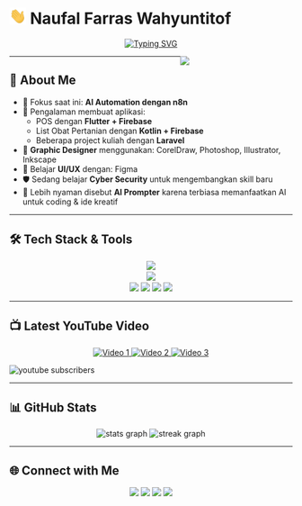 <!-- Typing Text -->
<h1><img src="https://raw.githubusercontent.com/ABSphreak/ABSphreak/master/gifs/Hi.gif" width="30px"> Naufal Farras Wahyuntitof</h1>

<p align="center">
  <a href="https://github.com/naufalfarrasw">
    <img src="https://readme-typing-svg.demolab.com?font=Fira+Code&pause=1000&color=FF5E00&center=true&vCenter=true&width=600&lines=Hi%2C+AI+Prompter+%7C+AI+Automation+(n8n);App+Developer+(Flutter%2C+Kotlin%2C+Laravel);Graphic+Designer+%7C+UI%2FUX+Learner;Cybersecurity+Enthusiast" alt="Typing SVG" />
  </a>
</p>
<img align='right' src='https://user-images.githubusercontent.com/5713670/87202985-820dcb80-c2b6-11ea-9f56-7ec461c497c3.gif' width='200"'>

---

## 🚀 About Me
- 🎯 Fokus saat ini: **AI Automation dengan n8n**  
- 📱 Pengalaman membuat aplikasi:  
  - POS dengan **Flutter + Firebase**  
  - List Obat Pertanian dengan **Kotlin + Firebase**  
  - Beberapa project kuliah dengan **Laravel**  
- 🎨 **Graphic Designer** menggunakan: CorelDraw, Photoshop, Illustrator, Inkscape  
- 🎨 Belajar **UI/UX** dengan: Figma  
- 🛡️ Sedang belajar **Cyber Security** untuk mengembangkan skill baru  
- 🤖 Lebih nyaman disebut **AI Prompter** karena terbiasa memanfaatkan AI untuk coding & ide kreatif  

---

## 🛠️ Tech Stack & Tools

<p align="center">
  <!-- Frameworks & Tools -->
  <img src="https://skillicons.dev/icons?i=flutter,kotlin,laravel,firebase,n8n,figma" /><br/>
  <!-- Programming Languages -->
  <img src="https://skillicons.dev/icons?i=php,python,html,css,js" /><br/>
  <!-- Design Tools -->
  <img src="https://img.shields.io/badge/CorelDraw-46A247?style=for-the-badge&logo=coreldraw&logoColor=white" />
  <img src="https://img.shields.io/badge/Adobe%20Photoshop-31A8FF?style=for-the-badge&logo=adobephotoshop&logoColor=white" />
  <img src="https://img.shields.io/badge/Adobe%20Illustrator-FF9A00?style=for-the-badge&logo=adobeillustrator&logoColor=white" />
  <img src="https://img.shields.io/badge/Inkscape-000000?style=for-the-badge&logo=Inkscape&logoColor=white" />
</p>

---

## 📺 Latest YouTube Video
<p align="center">
<a href="https://www.youtube.com/watch?v=r72dAJoDZes">
  <img src="https://ytcards.demolab.com/?id=r72dAJoDZes&title=IoT+Penyiram+Tanaman+[Manual+dan+Automatis]+Tugas+Kelompok&lang=id&timestamp=1672502400&background_color=2e3440&title_color=ffffff&stats_color=ffffff&width=250&duration=500" alt="Video 1"/>
</a>
<a href="https://www.youtube.com/watch?v=GRKmeZzhNak">
  <img src="https://ytcards.demolab.com/?id=GRKmeZzhNak&title=ETS+|+Pengembangan+Aplikasi+Bergerak+(Nota+Pembelian)&lang=id&timestamp=1672602400&background_color=2e3440&title_color=ffffff&stats_color=ffffff&width=250&duration=500" alt="Video 2"/>
</a>
<a href="https://www.youtube.com/watch?v=qEKlDexBj_0">
  <img src="https://ytcards.demolab.com/?id=qEKlDexBj_0&title=Pengembangan+Aplikasi+Bergerak+||+EAS&lang=id&timestamp=1672702400&background_color=2e3440&title_color=ffffff&stats_color=ffffff&width=250&duration=500" alt="Video 3"/>
</a>
</p>

<p href="https://www.youtube.com/@channelkamu?sub_confirmation=1">
  <img alt="youtube subscribers" title="Subscribe to my YouTube channel" src="https://custom-icon-badges.demolab.com/youtube/channel/subscribers/UCrPz4O8SdUTEDZF7NC-_2lQ?color=%23E05D44&label=SUBSCRIBE&logo=video&logoColor=white&style=for-the-badge&labelColor=CE4630"/>
</p>


---

## 📊 GitHub Stats

<p align="center">
  <img src="https://github-readme-stats.vercel.app/api?username=Farrszzz&show_icons=true&theme=tokyonight" alt="stats graph" height="150"/>
  <img src="https://github-readme-streak-stats.herokuapp.com/?user=Farrszzz&theme=tokyonight" alt="streak graph" height="150"/>
</p>

---

## 🌐 Connect with Me

<p align="center">
  <a href="https://www.linkedin.com/in/naufalfarrasw"><img src="https://img.shields.io/badge/LinkedIn-0A66C2?style=for-the-badge&logo=linkedin&logoColor=white"/></a>
  <a href="https://instagram.com/naufalfarraswt"><img src="https://img.shields.io/badge/Instagram-FF5E00?style=for-the-badge&logo=instagram&logoColor=white"/></a>
  <a href="mailto:the.naufalfarras03@gmail.com"><img src="https://img.shields.io/badge/Gmail-D14836?style=for-the-badge&logo=gmail&logoColor=white"/></a>
  <a href="https://www.youtube.com/@titoppppp"><img src="https://img.shields.io/badge/YouTube-FF0000?style=for-the-badge&logo=youtube&logoColor=white"/></a>
</p>
